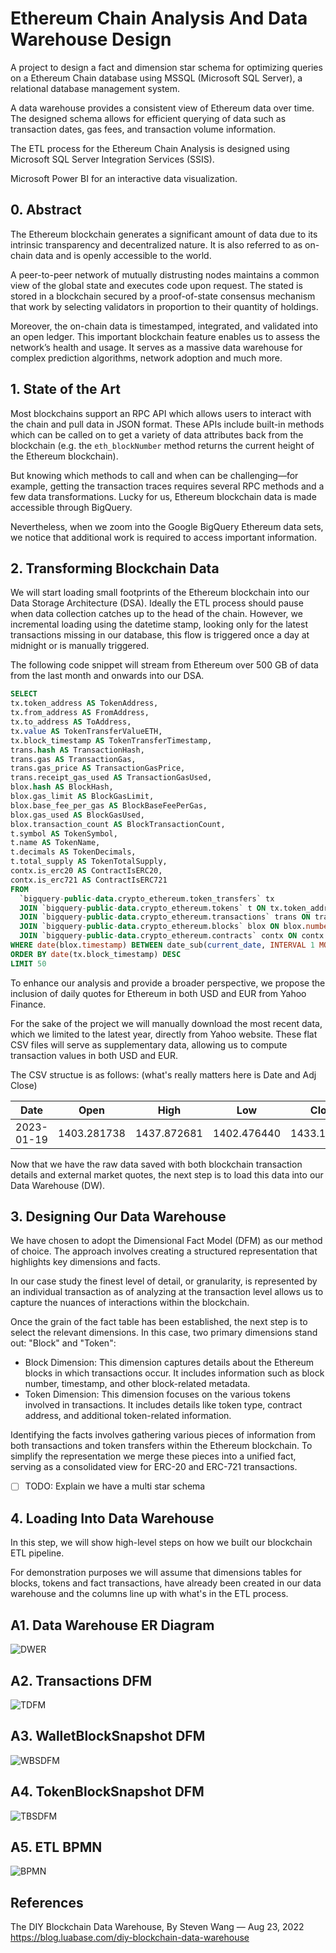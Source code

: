 # Ethereum Chain Analysis And Data Warehouse Design

A project to design a fact and dimension star schema for optimizing queries on a Ethereum Chain database using MSSQL (Microsoft SQL Server), a relational database management system.

A data warehouse provides a consistent view of Ethereum data over time. The designed schema allows for efficient querying of data such as transaction dates, gas fees, and transaction volume information.

The ETL process for the Ethereum Chain Analysis is designed using Microsoft SQL Server Integration Services (SSIS).

Microsoft Power BI for an interactive data visualization.

## 0. Abstract
The Ethereum blockchain generates a significant amount of data due to its intrinsic transparency and decentralized nature. It is also referred to as on-chain data and is openly accessible to the world.

A peer-to-peer network of mutually distrusting nodes maintains a common view of the global state and executes code upon request. The stated is stored in a blockchain secured by a proof-of-state consensus mechanism that work by selecting validators in proportion to their quantity of holdings.

Moreover, the on-chain data is timestamped, integrated, and validated into an open ledger. This important blockchain feature enables us to assess the network’s health and usage. It serves as a massive data warehouse for complex prediction algorithms, network adoption and much more.

## 1. State of the Art
Most blockchains support an RPC API which allows users to interact with the chain and pull data in JSON format. These APIs include built-in methods which can be called on to get a variety of data attributes back from the blockchain (e.g. the `eth_blockNumber` method returns the current height of the Ethereum blockchain).

But knowing which methods to call and when can be challenging—for example, getting the transaction traces requires several RPC methods and a few data transformations. Lucky for us, Ethereum blockchain data is made accessible through BigQuery.

Nevertheless, when we zoom into the Google BigQuery Ethereum data sets, we notice that additional work is required to access important information.

## 2. Transforming Blockchain Data
We will start loading small footprints of the Ethereum blockchain into our Data Storage Architecture (DSA).  Ideally the ETL process should pause when data collection catches up to the head of the chain. However, we incremental loading using the datetime stamp, looking only for the latest transactions missing in our database, this flow is triggered once a day at midnight or is manually triggered.

The following code snippet will stream from Ethereum over 500 GB of data from the last month and onwards into our DSA.
```sql
SELECT 
tx.token_address AS TokenAddress, 
tx.from_address AS FromAddress, 
tx.to_address AS ToAddress, 
tx.value AS TokenTransferValueETH, 
tx.block_timestamp AS TokenTransferTimestamp, 
trans.hash AS TransactionHash,
trans.gas AS TransactionGas, 
trans.gas_price AS TransactionGasPrice, 
trans.receipt_gas_used AS TransactionGasUsed, 
blox.hash AS BlockHash,
blox.gas_limit AS BlockGasLimit, 
blox.base_fee_per_gas AS BlockBaseFeePerGas,
blox.gas_used AS BlockGasUsed,
blox.transaction_count AS BlockTransactionCount,
t.symbol AS TokenSymbol,
t.name AS TokenName, 
t.decimals AS TokenDecimals,
t.total_supply AS TokenTotalSupply,
contx.is_erc20 AS ContractIsERC20,
contx.is_erc721 AS ContractIsERC721
FROM 
  `bigquery-public-data.crypto_ethereum.token_transfers` tx 
  JOIN `bigquery-public-data.crypto_ethereum.tokens` t ON tx.token_address = t.address
  JOIN `bigquery-public-data.crypto_ethereum.transactions` trans ON trans.`hash` = tx.transaction_hash
  JOIN `bigquery-public-data.crypto_ethereum.blocks` blox ON blox.number = tx.block_number
  JOIN `bigquery-public-data.crypto_ethereum.contracts` contx ON contx.address = tx.token_address
WHERE date(blox.timestamp) BETWEEN date_sub(current_date, INTERVAL 1 MONTH) AND current_date()
ORDER BY date(tx.block_timestamp) DESC
LIMIT 50
```

To enhance our analysis and provide a broader perspective, we propose the inclusion of daily quotes for Ethereum in both USD and EUR from Yahoo Finance. 

For the sake of the project we will manually download the most recent data, which we limited to the latest year, directly from Yahoo website. These flat CSV files will serve as supplementary data, allowing us to compute transaction values in both USD and EUR.

The CSV structue is as follows: (what's really matters here is Date and Adj Close)

| Date       | Open         | High         | Low          | Close        | Adj Close    | Volume      |
|------------|--------------|--------------|--------------|--------------|--------------|-------------|
| 2023-01-19 | 1403.281738  | 1437.872681  | 1402.476440  | 1433.107544  | 1433.107544  | 5937730920  |

Now that we have the raw data saved with both blockchain transaction details and external market quotes, the next step is to load this data into our Data Warehouse (DW).
## 3. Designing Our Data Warehouse
We have chosen to adopt the Dimensional Fact Model (DFM) as our method of choice. The approach involves creating a structured representation that highlights key dimensions and facts.

In our case study the finest level of detail, or granularity, is represented by an individual transaction as of analyzing at the transaction level allows us to capture the nuances of interactions within the blockchain.

Once the grain of the fact table has been established, the next step is to select the relevant dimensions. In this case, two primary dimensions stand out: "Block" and "Token":
- Block Dimension: This dimension captures details about the Ethereum blocks in which transactions occur. It includes information such as block number, timestamp, and other block-related metadata.
- Token Dimension: This dimension focuses on the various tokens involved in transactions. It includes details like token type, contract address, and additional token-related information.

Identifying the facts involves gathering various pieces of information from both transactions and token transfers within the Ethereum blockchain.
To simplify the representation we merge these pieces into a unified fact, serving as a consolidated view for ERC-20 and ERC-721 transactions.

- [ ] TODO: Explain we have a multi star schema

## 4. Loading Into Data Warehouse
In this step, we will show high-level steps on how we built our blockchain ETL pipeline. 


For demonstration purposes we will assume that dimensions tables for blocks, tokens and fact transactions,  have already been created in our data warehouse and the columns line up with what's in the ETL process.

## A1.  Data Warehouse ER Diagram
![DWER](diagrams/DW.svg)
## A2. Transactions DFM
![TDFM](diagrams/TransactionsDFM.png)
## A3. WalletBlockSnapshot DFM
![WBSDFM](diagrams/WalletBlockSnapshotDFM.png)
## A4. TokenBlockSnapshot DFM
![TBSDFM](diagrams/TokenBlockSnapshotDFM.png)
## A5. ETL BPMN
![BPMN](diagrams/BPMNDiagram.png)
## References
The DIY Blockchain Data Warehouse, By Steven Wang — Aug 23, 2022 https://blog.luabase.com/diy-blockchain-data-warehouse

